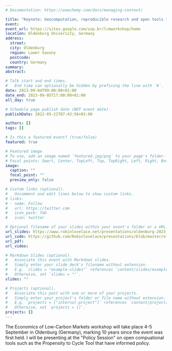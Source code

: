 ```yaml
---
# Documentation: https://wowchemy.com/docs/managing-content/

title: "Keynote: Geocomputation, reproducible research and open tools to inform the transition away from fossil fuels"
event:
event_url: https://sites.google.com/usp.br/lcmworkshop/home
location: Oldenburg University, Germany
address:
  street:
  city: Oldenburg
  region: Lower Saxony
  postcode:
  country: Germany
summary:
abstract:

# Talk start and end times.
#   End time can optionally be hidden by prefixing the line with `#`.
date: 2023-09-04T09:00:00+01:00
date_end: 2023-09-05T17:00:00+01:00
all_day: true

# Schedule page publish date (NOT event date).
publishDate: 2022-05-21T07:43:56+01:00

authors: []
tags: []

# Is this a featured event? (true/false)
featured: true

# Featured image
# To use, add an image named `featured.jpg/png` to your page's folder. 
# Focal points: Smart, Center, TopLeft, Top, TopRight, Left, Right, BottomLeft, Bottom, BottomRight.
image:
  caption: ""
  focal_point: ""
  preview_only: false

# Custom links (optional).
#   Uncomment and edit lines below to show custom links.
# links:
# - name: Follow
#   url: https://twitter.com
#   icon_pack: fab
#   icon: twitter

# Optional filename of your slides within your event's folder or a URL.
url_slides: https://www.robinlovelace.net/presentations/oldenburg-2023.html
url_code: https://github.com/Robinlovelace/presentations/blob/master/oldenburg-2023.qmd
url_pdf:
url_video:

# Markdown Slides (optional).
#   Associate this event with Markdown slides.
#   Simply enter your slide deck's filename without extension.
#   E.g. `slides = "example-slides"` references `content/slides/example-slides.md`.
#   Otherwise, set `slides = ""`.
slides: ""

# Projects (optional).
#   Associate this post with one or more of your projects.
#   Simply enter your project's folder or file name without extension.
#   E.g. `projects = ["internal-project"]` references `content/project/deep-learning/index.md`.
#   Otherwise, set `projects = []`.
projects: []
---
```


The Economics of Low-Carbon Markets workshop will take place 4-5 September in Oldenburg (Germany), marking 10 years since the event was first held.
I will be presenting at the "Policy Session" on open compuational tools such as the Propensity to Cycle Tool that have informed policy.
